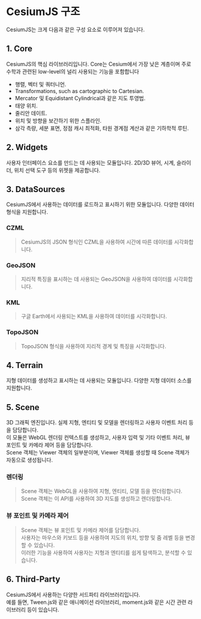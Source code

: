 # CesiumJS 구조
CesiumJS는 크게 다음과 같은 구성 요소로 이루어져 있습니다.

## 1. Core
CesiumJS의 핵심 라이브러리입니다.
Core는 Cesium에서 가장 낮은 계층이며 주로 수학과 관련된 low-level의 널리 사용되는 기능을 포함합니다
 - 행렬, 벡터 및 쿼터니언.
 - Transformations, such as cartographic to Cartesian.
 - Mercator 및 Equidistant Cylindrical과 같은 지도 투영법.
 - 태양 위치.
 - 줄리안 데이트.
 - 위치 및 방향을 보간하기 위한 스플라인.
 - 삼각 측량, 세분 표면, 정점 캐시 최적화, 타원 경계점 계산과 같은 기하학적 루틴.

## 2. Widgets
사용자 인터페이스 요소를 만드는 데 사용되는 모듈입니다. 2D/3D 뷰어, 시계, 슬라이더, 위치 선택 도구 등의 위젯을 제공합니다.

## 3. DataSources
CesiumJS에서 사용하는 데이터를 로드하고 표시하기 위한 모듈입니다. 다양한 데이터 형식을 지원합니다.
 ### CZML 
 > CesiumJS의 JSON 형식인 CZML을 사용하여 시간에 따른 데이터를 시각화합니다.
 ### GeoJSON 
 > 지리적 특징을 표시하는 데 사용되는 GeoJSON을 사용하여 데이터를 시각화합니다.
 ### KML 
 > 구글 Earth에서 사용되는 KML을 사용하여 데이터를 시각화합니다.
 ### TopoJSON 
 > TopoJSON 형식을 사용하여 지리적 경계 및 특징을 시각화합니다.

## 4. Terrain
지형 데이터를 생성하고 표시하는 데 사용되는 모듈입니다. 다양한 지형 데이터 소스를 지원합니다.

## 5. Scene
3D 그래픽 엔진입니다. 실제 지형, 엔티티 및 모델을 렌더링하고 사용자 이벤트 처리 등을 담당합니다.<br>
이 모듈은 WebGL 렌더링 컨텍스트를 생성하고, 사용자 입력 및 기타 이벤트 처리, 뷰 포인트 및 카메라 제어 등을 담당합니다.<br>
Scene 객체는 Viewer 객체의 일부분이며, Viewer 객체를 생성할 때 Scene 객체가 자동으로 생성됩니다.

### 렌더링
 >Scene 객체는 WebGL을 사용하여 지형, 엔티티, 모델 등을 렌더링합니다.<br> 
 Scene 객체는 이 API를 사용하여 3D 지도를 생성하고 렌더링합니다.

### 뷰 포인트 및 카메라 제어
 > Scene 객체는 뷰 포인트 및 카메라 제어를 담당합니다. <br>
 사용자는 마우스와 키보드 등을 사용하여 지도의 위치, 방향 및 줌 레벨 등을 변경할 수 있습니다.<br> 
 이러한 기능을 사용하여 사용자는 지형과 엔티티를 쉽게 탐색하고, 분석할 수 있습니다.

 
##  6. Third-Party
CesiumJS에서 사용하는 다양한 서드파티 라이브러리입니다.<br> 예를 들면, Tween.js와 같은 애니메이션 라이브러리, moment.js와 같은 시간 관련 라이브러리 등이 있습니다.
